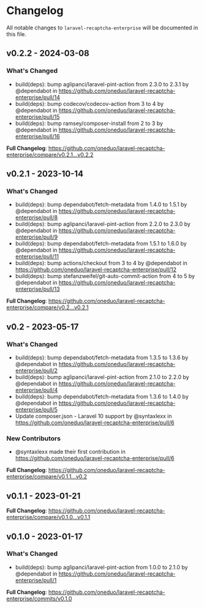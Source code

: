 # Changelog

All notable changes to `laravel-recaptcha-enterprise` will be documented in this file.

## v0.2.2 - 2024-03-08

### What's Changed

* build(deps): bump aglipanci/laravel-pint-action from 2.3.0 to 2.3.1 by @dependabot in https://github.com/oneduo/laravel-recaptcha-enterprise/pull/14
* build(deps): bump codecov/codecov-action from 3 to 4 by @dependabot in https://github.com/oneduo/laravel-recaptcha-enterprise/pull/15
* build(deps): bump ramsey/composer-install from 2 to 3 by @dependabot in https://github.com/oneduo/laravel-recaptcha-enterprise/pull/16

**Full Changelog**: https://github.com/oneduo/laravel-recaptcha-enterprise/compare/v0.2.1...v0.2.2

## v0.2.1 - 2023-10-14

### What's Changed

- build(deps): bump dependabot/fetch-metadata from 1.4.0 to 1.5.1 by @dependabot in https://github.com/oneduo/laravel-recaptcha-enterprise/pull/8
- build(deps): bump aglipanci/laravel-pint-action from 2.2.0 to 2.3.0 by @dependabot in https://github.com/oneduo/laravel-recaptcha-enterprise/pull/9
- build(deps): bump dependabot/fetch-metadata from 1.5.1 to 1.6.0 by @dependabot in https://github.com/oneduo/laravel-recaptcha-enterprise/pull/11
- build(deps): bump actions/checkout from 3 to 4 by @dependabot in https://github.com/oneduo/laravel-recaptcha-enterprise/pull/12
- build(deps): bump stefanzweifel/git-auto-commit-action from 4 to 5 by @dependabot in https://github.com/oneduo/laravel-recaptcha-enterprise/pull/13

**Full Changelog**: https://github.com/oneduo/laravel-recaptcha-enterprise/compare/v0.2...v0.2.1

## v0.2 - 2023-05-17

### What's Changed

- build(deps): bump dependabot/fetch-metadata from 1.3.5 to 1.3.6 by @dependabot in https://github.com/oneduo/laravel-recaptcha-enterprise/pull/2
- build(deps): bump aglipanci/laravel-pint-action from 2.1.0 to 2.2.0 by @dependabot in https://github.com/oneduo/laravel-recaptcha-enterprise/pull/4
- build(deps): bump dependabot/fetch-metadata from 1.3.6 to 1.4.0 by @dependabot in https://github.com/oneduo/laravel-recaptcha-enterprise/pull/5
- Update composer.json - Laravel 10 support by @syntaxlexx in https://github.com/oneduo/laravel-recaptcha-enterprise/pull/6

### New Contributors

- @syntaxlexx made their first contribution in https://github.com/oneduo/laravel-recaptcha-enterprise/pull/6

**Full Changelog**: https://github.com/oneduo/laravel-recaptcha-enterprise/compare/v0.1.1...v0.2

## v0.1.1 - 2023-01-21

**Full Changelog**: https://github.com/oneduo/laravel-recaptcha-enterprise/compare/v0.1.0...v0.1.1

## v0.1.0 - 2023-01-17

### What's Changed

- build(deps): bump aglipanci/laravel-pint-action from 1.0.0 to 2.1.0 by @dependabot in https://github.com/oneduo/laravel-recaptcha-enterprise/pull/1

**Full Changelog**: https://github.com/oneduo/laravel-recaptcha-enterprise/commits/v0.1.0
